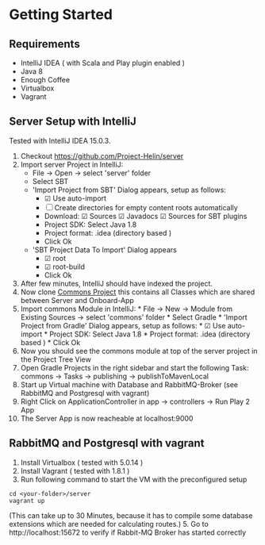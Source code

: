 # Getting Started

## Requirements
* IntelliJ IDEA ( with Scala and Play plugin enabled )
* Java 8
* Enough Coffee 
* Virtualbox 
* Vagrant

## Server Setup with IntelliJ
Tested with IntelliJ IDEA 15.0.3.

1. Checkout https://github.com/Project-Helin/server
2. Import server Project in IntelliJ: 
    * File -> Open -> select 'server' folder
    * Select SBT
    * 'Import Project from SBT' Dialog appears, setup as follows:
        * ☑ Use auto-import
        * ☐ Create directories for empty content roots automatically
        * Download: ☑ Sources ☑ Javadocs ☑ Sources for SBT plugins
        * Project SDK: Select Java 1.8
        * Project format: .idea (directory based )
        * Click Ok
    * 'SBT Project Data To Import' Dialog appears
        * ☑ root
        * ☑ root-build
        * Click Ok
3. After few minutes, IntelliJ should have indexed the project.
4. Now clone [Commons Project](https://github.com/Project-Helin/commons) this contains all Classes which are shared between Server and Onboard-App
5. Import commons Module in IntelliJ: 
       * File -> New -> Module from Existing Sources -> select 'commons' folder
       * Select Gradle
       * 'Import Project from Gradle' Dialog appears, setup as follows:
           * ☑ Use auto-import
           * Project SDK: Select Java 1.8
           * Project format: .idea (directory based )
           * Click Ok  
6. Now you should see the commons module at top of the server project in the Project Tree View   
7. Open Gradle Projects in the right sidebar and start the following Task: commons -> Tasks -> publishing -> publishToMavenLocal
8. Start up Virtual machine with Database and RabbitMQ-Broker (see RabbitMQ and Postgresql with vagrant)
9. Right Click on ApplicationController in app -> controllers -> Run Play 2 App
10. The Server App is now reacheable at localhost:9000


## RabbitMQ and Postgresql with vagrant
1. Install Virtualbox ( tested with 5.0.14 )
2. Install Vagrant ( tested with 1.8.1 )
3. Run following command to start the VM with the preconfigured setup
 ```
 cd <your-folder>/server
 vagrant up
 ```
 (This can take up to 30 Minutes, because it has to compile some database extensions
 which are needed for calculating routes.)
5. Go to http://localhost:15672 to verify if Rabbit-MQ Broker has started correctly
